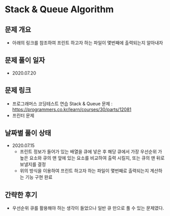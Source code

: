 # Stack & Queue Algorithm
## 문제 개요
- 아래의 링크를 참조하여 프린트 하고자 하는 파일이 몇번째에 출력되는지 알아내자
## 문제 풀이 일자
- 2020.07.20
## 문제 링크
- 프로그래머스 코딩테스트 연습 Stack & Queue 문제 : <https://programmers.co.kr/learn/courses/30/parts/12081>
- 프린터 문제
## 날짜별 풀이 상태
- 2020.07.15
  - 프린트 정보가 들어가 있는 배열을 큐에 넣은 후 해당 큐에서 가장 우선순위 가 높은 요소와 큐의 맨 앞에 있는 요소를 비교하여 출력 시킬지, 또는 큐의 맨 뒤로 보낼지를 결정
  - 위의 방식을 이용하여 프린트 하고자 하는 파일이 몇번째로 출력되는지 계산하는 기능 구현 완료
## 간략한 후기
- 우선순위 큐를 활용해야 하는 생각이 들었으나 일반 큐 만으로 풀 수 있는 문제였다.
